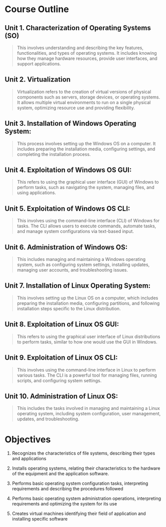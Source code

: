 # Course Outline

## Unit 1. **Characterization of Operating Systems (SO)**

> This involves understanding and describing the key features, functionalities, and types of operating systems. It includes knowing how they manage hardware resources, provide user interfaces, and support applications.

## Unit 2. **Virtualization**

> Virtualization refers to the creation of virtual versions of physical components such as servers, storage devices, or operating systems. It allows multiple virtual environments to run on a single physical system, optimizing resource use and providing flexibility.

## Unit 3. **Installation of Windows Operating System**:

> This process involves setting up the Windows OS on a computer. It includes preparing the installation media, configuring settings, and completing the installation process.

## Unit 4. **Exploitation of Windows OS GUI**:

> This refers to using the graphical user interface (GUI) of Windows to perform tasks, such as navigating the system, managing files, and using applications.

## Unit 5. **Exploitation of Windows OS CLI**:

> This involves using the command-line interface (CLI) of Windows for tasks. The CLI allows users to execute commands, automate tasks, and manage system configurations via text-based input.

## Unit 6. **Administration of Windows OS**:

> This includes managing and maintaining a Windows operating system, such as configuring system settings, installing updates, managing user accounts, and troubleshooting issues.

## Unit 7. **Installation of Linux Operating System**:

> This involves setting up the Linux OS on a computer, which includes preparing the installation media, configuring partitions, and following installation steps specific to the Linux distribution.

## Unit 8. **Exploitation of Linux OS GUI**:

> This refers to using the graphical user interface of Linux distributions to perform tasks, similar to how one would use the GUI in Windows.

## Unit 9. **Exploitation of Linux OS CLI**:

> This involves using the command-line interface in Linux to perform various tasks. The CLI is a powerful tool for managing files, running scripts, and configuring system settings.

## Unit 10. **Administration of Linux OS**:

> This includes the tasks involved in managing and maintaining a Linux operating system, including system configuration, user management, updates, and troubleshooting.

# Objectives

1. Recognizes the characteristics of file systems, describing their types and applications

2. Installs operating systems, relating their characteristics to the hardware of the equipment and the application software.

3. Performs basic operating system configuration tasks, interpreting requirements and describing the procedures followed

4. Performs basic operating system administration operations, interpreting requirements and optimizing the system for its use

5. Creates virtual machines identifying their field of application and installing specific software
